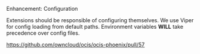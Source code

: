 Enhancement: Configuration

Extensions should be responsible of configuring themselves. We use Viper for config loading from default paths. Environment variables **WILL** take precedence over config files.

https://github.com/owncloud/ocis/ocis-phoenix/pull/57
